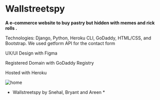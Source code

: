


# Wallstreetspy 

**A e-commerce website to buy pastry but hidden with memes and rick rolls
.**

Technologies: Django, Python, Heroku CLI, GoDaddy, HTML/CSS, and Bootstrap. We used getform API for the contact form

UX/UI Design with Figma

Registered Domain with GoDaddy Registry

Hosted with Heroku

![home](https://challengepost-s3-challengepost.netdna-ssl.com/photos/production/software_thumbnail_photos/001/728/521/datas/medium.png)


* Wallstreetspy by Snehal, Bryant and Areen *
